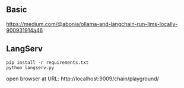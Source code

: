## Basic 
https://medium.com/@abonia/ollama-and-langchain-run-llms-locally-900931914a46


## LangServ
```
pip install -r requirements.txt
python langserv.py
```

open browser at URL: http://localhost:9009/chain/playground/
